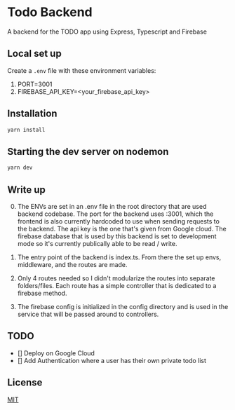 # Todo Backend

A backend for the TODO app using Express, Typescript and Firebase

## Local set up

Create a `.env` file with these environment variables:

1. PORT=3001
2. FIREBASE_API_KEY=<your_firebase_api_key>

## Installation

```bash
yarn install
```

## Starting the dev server on nodemon

```bash
yarn dev
```

## Write up

0. The ENVs are set in an .env file in the root directory that are used backend codebase. The port for the backend uses :3001, which the frontend is also currently hardcoded to use when sending requests to the backend. The api key is the one that's given from Google cloud. The firebase database that is used by this backend is set to development mode  so it's currently publically able to be read / write.

1. The entry point of the backend is index.ts. From there the set up envs, middleware, and the routes are made.

2. Only 4 routes needed so I didn't modularize the routes into separate folders/files. Each route has a simple controller that is dedicated to a firebase method.

3. The firebase config is initialized in the config directory and is used in the service that will be passed around to controllers.

## TODO

- [] Deploy on Google Cloud
- [] Add Authentication where a user has their own private todo list

## License

[MIT](https://choosealicense.com/licenses/mit/)
